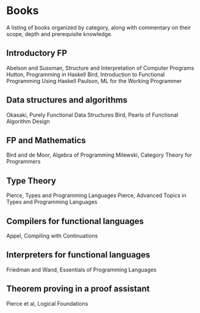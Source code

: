 # Books
A listing of books organized by category, along with commentary on
their scope, depth and prerequisite knowledge.

## Introductory FP
Abelson and Sussman, Structure and Interpretation of Computer Programs
Hutton, Programming in Haskell
Bird, Introduction to Functional Programming Using Haskell
Paulson, ML for the Working Programmer

## Data structures and algorithms
Okasaki, Purely Functional Data Structures
Bird, Pearls of Functional Algorithm Design

## FP and Mathematics
Bird and de Moor, Algebra of Programming
Milewski, Category Theory for Programmers

## Type Theory
Pierce, Types and Programming Languages
Pierce, Advanced Topics in Types and Programming Languages

## Compilers for functional languages
Appel, Compiling with Continuations

## Interpreters for functional languages
Friedman and Wand, Essentials of Programming Languages

## Theorem proving in a proof assistant
Pierce et al, Logical Foundations
